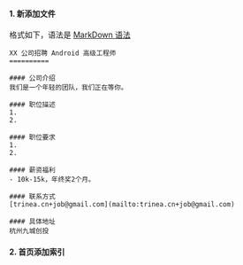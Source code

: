 #### 1. 新添加文件
格式如下，语法是 [MarkDown 语法](https://github.com/android-cn/blog/blob/master/dev-tool/markdown.md)  
```
XX 公司招聘 Android 高级工程师
==========

#### 公司介绍
我们是一个年轻的团队，我们正在等你。  

#### 职位描述
1. 
2. 

#### 职位要求 
1. 
2. 

#### 薪资福利
- 10k-15k，年终奖2个月。  

#### 联系方式
[trinea.cn+job@gmail.com](mailto:trinea.cn+job@gmail.com)  

#### 具体地址
杭州九城创投  

```

#### 2. 首页添加索引
